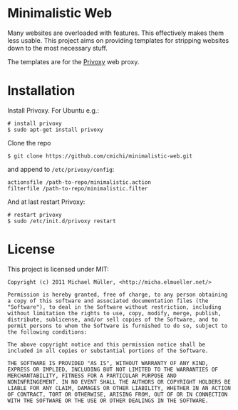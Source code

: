 # Minimalistic Web

Many websites are overloaded with features. This effectively makes them less 
usable. This project aims on providing templates for stripping websites down 
to the most necessary stuff.

The templates are for the [Privoxy](http://www.privoxy.org/) web proxy.


# Installation

Install Privoxy. For Ubuntu e.g.:

	# install privoxy
	$ sudo apt-get install privoxy

Clone the repo

	$ git clone https://github.com/cmichi/minimalistic-web.git 

and append to `/etc/privoxy/config`:

	actionsfile /path-to-repo/minimalistic.action
	filterfile /path-to-repo/minimalistic.filter

And at last restart Privoxy:

	# restart privoxy
	$ sudo /etc/init.d/privoxy restart


# License

This project is licensed under MIT:

	Copyright (c) 2011 Michael Müller, <http://micha.elmueller.net/>
	
	Permission is hereby granted, free of charge, to any person obtaining
	a copy of this software and associated documentation files (the
	"Software"), to deal in the Software without restriction, including
	without limitation the rights to use, copy, modify, merge, publish,
	distribute, sublicense, and/or sell copies of the Software, and to
	permit persons to whom the Software is furnished to do so, subject to
	the following conditions:

	The above copyright notice and this permission notice shall be
	included in all copies or substantial portions of the Software.

	THE SOFTWARE IS PROVIDED "AS IS", WITHOUT WARRANTY OF ANY KIND,
	EXPRESS OR IMPLIED, INCLUDING BUT NOT LIMITED TO THE WARRANTIES OF
	MERCHANTABILITY, FITNESS FOR A PARTICULAR PURPOSE AND
	NONINFRINGEMENT. IN NO EVENT SHALL THE AUTHORS OR COPYRIGHT HOLDERS BE
	LIABLE FOR ANY CLAIM, DAMAGES OR OTHER LIABILITY, WHETHER IN AN ACTION
	OF CONTRACT, TORT OR OTHERWISE, ARISING FROM, OUT OF OR IN CONNECTION
	WITH THE SOFTWARE OR THE USE OR OTHER DEALINGS IN THE SOFTWARE.
